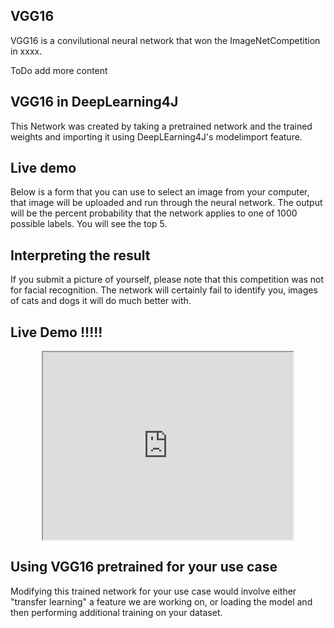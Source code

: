 ## VGG16

VGG16 is a convilutional neural network that won the ImageNetCompetition in xxxx. 

ToDo add more content

## VGG16 in DeepLearning4J

This Network was created by taking a pretrained network and the trained weights and importing it using DeepLEarning4J's
modelimport feature. 

## Live demo

Below is a form that you can use to select an image from your computer, that image will be uploaded and run 
through the neural network. The output will be the percent probability that the network applies 
to one of 1000 possible labels. You will see the top 5. 

## Interpreting the result

If you submit a picture of yourself, please note that this competition was not for facial recognition. 
The network will certainly fail to identify you, images of cats and dogs it will do much better with. 

## Live Demo !!!!!




<iframe src="https://52.174.183.106:8001/VGGpredict" width="400" height="300" style="display:block; margin: 0 auto;">test </iframe>

## Using VGG16 pretrained for your use case

Modifying this trained network for your use case would involve either "transfer learning" a feature we are working on, 
or loading the model and then performing additional training on your dataset. 



